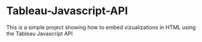 # Tableau-Javascript-API
This is a simple project showing how to embed vizualizations in HTML using the Tableau Javascript API
